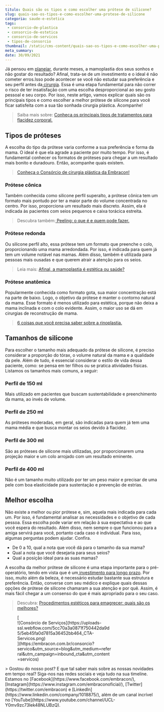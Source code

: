 ```yaml
---
titulo: Quais são os tipos e como escolher uma prótese de silicone?
slug: quais-sao-os-tipos-e-como-escolher-uma-protese-de-silicone
categoria: saude-e-estetica
tags:
 - consorcio-de-plastica
 - consorcio-de-estetica
 - consorcio-de-servicos
 - tipos-de-consorcio
thumbnail: /static/cms-content/quais-sao-os-tipos-e-como-escolher-uma-protese-de-silicone.jpg
meta_summary: 
date: 30/09/2021
---
```

Já pensou em [planejar](https://www.embracon.com.br/blog/planejamento-financeiro-um-guia-para-as-financas-nao-sairem-de-controle), durante meses, a mamoplastia dos seus sonhos e não gostar do resultado? Afinal, trata-se de um investimento e o ideal é não cometer erros.Isso pode acontecer se você não estudar sua preferência e seu perfil antes da[ cirurgia](https://www.embracon.com.br/blog/5-duvidas-sobre-o-consorcio-de-cirurgia). Essa é uma etapa fundamental para não correr o risco de ter insatisfação com uma escolha desproporcional ao seu gosto pessoal e seu corpo. Por isso, neste artigo, vamos explicar quais são os principais tipos e como escolher a melhor prótese de silicone para você ficar satisfeita com a sua tão sonhada cirurgia plástica. Acompanhe!

> Saiba mais sobre: [Conheça os principais tipos de tratamentos para flacidez corporal.](https://www.embracon.com.br/blog/saiba-quais-sao-os-principais-tipos-de-tratamentos-para-flacidez-corporal)

Tipos de próteses
-----------------

A escolha do tipo da prótese varia conforme a sua preferência e forma da mama. O ideal é que ela agrade a paciente por muito tempo. Por isso, é fundamental conhecer os formatos de próteses para chegar a um resultado mais bonito e duradouro. Então, acompanhe quais existem.

> [Conheça o Consórcio de cirurgia plástica da Embracon!](https://www.embracon.com.br/blog/tudo-sobre-o-consorcio-de-cirurgia-plastica-embracon)

### Prótese cônica

Também conhecida como silicone perfil superalto, a prótese cônica tem um formato mais pontudo por ter a maior parte do volume concentrada no centro. Por isso, proporciona um resultado mais discreto. Assim, ela é indicada às pacientes com seios pequenos e caixa torácica estreita.

> Descubra também:[ Peeling: o que é e quem pode fazer.](https://www.embracon.com.br/blog/peeling-o-que-e-e-quem-pode-fazer)

### Prótese redonda

Ou silicone perfil alto, essa prótese tem um formato que preenche o colo, proporcionando uma mama arredondada. Por isso, é indicada para quem já tem um volume notável nas mamas. Além disso, também é utilizada para pessoas mais ousadas e que querem atrair a atenção para os seios.

> Leia mais: [Afinal, a mamoplastia é estética ou saúde?](https://www.embracon.com.br/blog/afinal-a-mamoplastia-e-estetica-ou-saude)

### Prótese anatômica

Popularmente conhecida como formato gota, sua maior concentração está na parte de baixo. Logo, o objetivo da prótese é manter o contorno natural da mama. Esse formato é menos utilizado para estética, porque não deixa a mama inclinada e com o colo evidente. Assim, o maior uso se dá em cirurgias de reconstrução de mama.

> [6 coisas que você precisa saber sobre a rinoplastia.](https://www.embracon.com.br/blog/6-coisas-sobre-a-rinoplastia)

Tamanhos de silicone
--------------------

Para escolher o tamanho mais adequado da prótese de silicone, é preciso considerar a proporção do tórax, o volume natural da mama e a qualidade da pele. Além de tudo, é essencial considerar o estilo de vida dessa paciente, como: se pensa em ter filhos ou se pratica atividades físicas. Listamos os tamanhos mais comuns, a seguir:

### Perfil de 150 ml

Mais utilizado em pacientes que buscam sustentabilidade e preenchimento da mama, ao invés de volume.

### Perfil de 250 ml

As próteses moderadas, em geral, são indicadas para quem já tem uma mama média e que busca montar os seios devido à flacidez.

### Perfil de 300 ml

São as próteses de silicone mais utilizadas, por proporcionarem uma projeção maior e um colo arrojado com um resultado eminente.

### Perfil de 400 ml

Não é um tamanho muito utilizado por ter um peso maior e precisar de uma pele com boa elasticidade para sustentação e prevenção de estrias.

Melhor escolha
--------------

Não existe a melhor ou pior prótese e, sim, aquela mais indicada para cada um. Por isso, é fundamental analisar as necessidades e o objetivo de cada pessoa. Essa escolha pode variar em relação à sua expectativa e ao que você espera do resultado. Além disso, nem sempre o que funcionou para a amiga servirá para você, portanto cada caso é individual. Para isso, algumas perguntas podem ajudar. Confira.

- De 0 a 10, qual a nota que você dá para o tamanho da sua mama?
- Qual a nota que você desejaria para seus seios?
- Qual a posição ideal para as suas mamas?

A escolha da melhor prótese de silicone é uma etapa importante para o pré-operatório, tendo em vista que é um[ investimento para longo prazo](https://www.embracon.com.br/blog/8-motivos-que-comprovam-que-consorcio-e-investimento). Por isso, muito além da beleza, é necessário estudar bastante sua estrutura e preferência. Então, converse com seu médico e explique quais dessas opções de prótese de silicone chamaram a sua atenção e por quê. Assim, é mais fácil chegar a um consenso do que é mais apropriado para o seu caso.

> Descubra: [Procedimentos estéticos para emagrecer: quais são os melhores?](https://www.embracon.com.br/blog/procedimentos-esteticos-para-emagrecer-quais-sao-os-melhores)

<figure class="w-richtext-figure-type-image w-richtext-align-center" style="max-width:310px">[<div>![Consórcio de Serviços](https://uploads-ssl.webflow.com/5cc70a3a0871f750442da9d5/5eb45fa0d7815a36452bb464_CTA-Servicos.png)</div>](https://embracon.com.br/consorcio?servico&utm_source=blog&utm_medium=referral&utm_campaign=inbound_cta&utm_content=servicos)</figure>> Gostou do nosso post? E que tal saber mais sobre as nossas novidades em tempo real? Siga-nos nas redes sociais e veja tudo na sua timeline. Estamos no [Facebook](https://www.facebook.com/embracon/), [Instagram](https://www.instagram.com/embraconoficial/), [Twitter](https://twitter.com/embracon) e [LinkedIn](https://www.linkedin.com/company/1018875/), além de um canal incrível no [YouTube](https://www.youtube.com/channel/UCL-Y0mv9zc73Iek48NLUBzQ).

